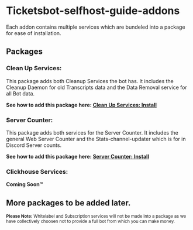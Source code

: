 # Ticketsbot-selfhost-guide-addons

Each addon contains multiple services which are bundeled into a package for ease of installation.

## Packages

### Clean Up Services:

This package adds both Cleanup Services the bot has. It includes the Cleanup Daemon for old Transcripts data and the Data Removal service for all Bot data.

**See how to add this package here: [Clean Up Services: Install](./packages/clean-up-services/clean-up-services-package.md)**


### Server Counter:

This package adds both services for the Server Counter. It includes the general Web Server Counter and the Stats-channel-updater which is for in Discord Server counts.

**See how to add this package here: [Server Counter: Install](./packages/server-counter/server-counter-package.md)**


### Clickhouse Services:

**Coming Soon™**


## More packages to be added later.

<sub>**Please Note:** Whitelabel and Subscription services will not be made into a package as we have collectively choosen not to provide a full bot from which you can make money.</sub>